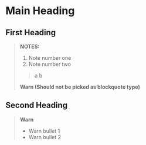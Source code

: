 # Main Heading

## First Heading

> **NOTES:**
>
> 1. Note number one
> 1. Note number two
>
>> a
>> b
>
> **Warn (Should not be picked as blockquote type)**

## Second Heading

> **Warn**
>
> * Warn bullet 1
> * Warn bullet 2
